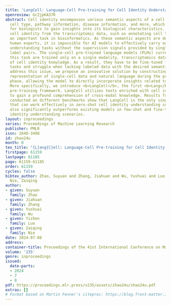 ```yaml
---
title: 'LangCell: Language-Cell Pre-training for Cell Identity Understanding'
openreview: GcZjpKA37R
abstract: Cell identity encompasses various semantic aspects of a cell, including
  cell type, pathway information, disease information, and more, which are essential
  for biologists to gain insights into its biological characteristics. Understanding
  cell identity from the transcriptomic data, such as annotating cell types, has become
  an important task in bioinformatics. As these semantic aspects are determined by
  human experts, it is impossible for AI models to effectively carry out cell identity
  understanding tasks without the supervision signals provided by single-cell and
  label pairs. The single-cell pre-trained language models (PLMs) currently used for
  this task are trained only on a single modality, transcriptomics data, lack an understanding
  of cell identity knowledge. As a result, they have to be fine-tuned for downstream
  tasks and struggle when lacking labeled data with the desired semantic labels. To
  address this issue, we propose an innovative solution by constructing a unified
  representation of single-cell data and natural language during the pre-training
  phase, allowing the model to directly incorporate insights related to cell identity.
  More specifically, we introduce <b>LangCell</b>, the first <b>Lang</b>uage-<b>Cell</b>
  pre-training framework. LangCell utilizes texts enriched with cell identity information
  to gain a profound comprehension of cross-modal knowledge. Results from experiments
  conducted on different benchmarks show that LangCell is the only single-cell PLM
  that can work effectively in zero-shot cell identity understanding scenarios, and
  also significantly outperforms existing models in few-shot and fine-tuning cell
  identity understanding scenarios.
layout: inproceedings
series: Proceedings of Machine Learning Research
publisher: PMLR
issn: 2640-3498
id: zhao24u
month: 0
tex_title: "{L}ang{C}ell: Language-Cell Pre-training for Cell Identity Understanding"
firstpage: 61159
lastpage: 61185
page: 61159-61185
order: 61159
cycles: false
bibtex_author: Zhao, Suyuan and Zhang, Jiahuan and Wu, Yushuai and Luo, Yizhen and
  Nie, Zaiqing
author:
- given: Suyuan
  family: Zhao
- given: Jiahuan
  family: Zhang
- given: Yushuai
  family: Wu
- given: Yizhen
  family: Luo
- given: Zaiqing
  family: Nie
date: 2024-07-08
address:
container-title: Proceedings of the 41st International Conference on Machine Learning
volume: '235'
genre: inproceedings
issued:
  date-parts:
  - 2024
  - 7
  - 8
pdf: https://proceedings.mlr.press/v235/assets/zhao24u/zhao24u.pdf
extras: []
# Format based on Martin Fenner's citeproc: https://blog.front-matter.io/posts/citeproc-yaml-for-bibliographies/
---
```

